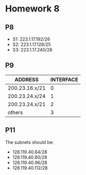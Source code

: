 # Homework 8

## P8

- S1: 223.1.17.192/26
- S2: 223.1.17.128/25
- S3: 223.1.17.240/28



## P9

| ADDRESS        | INTERFACE |
| -------------- | --------- |
| 200.23.16.x/21 | 0         |
| 200.23.24.x/24 | 1         |
| 200.23.24.x/21 | 2         |
| others         | 3         |



## P11

The subnets should be:

- 128.119.40.64/28
- 128.119.40.80/28
- 128.119.40.96/28
- 128.119.40.112/28